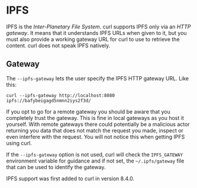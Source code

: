 # IPFS

IPFS is the *Inter-Planetary File System*. curl supports IPFS only via an
*HTTP gateway*. It means that it understands IPFS URLs when given to it, but
you must also provide a working gateway URL for curl to use to retrieve the
content. curl does not speak IPFS natively.

## Gateway

The `--ipfs-gateway` lets the user specify the IPFS HTTP gateway URL. Like this:

    curl --ipfs-gateway http://localhost:8080 ipfs://bafybeigagd5nmnn2iys2f3d/

If you opt to go for a remote gateway you should be aware that you completely
trust the gateway. This is fine in local gateways as you host it yourself.
With remote gateways there could potentially be a malicious actor returning
you data that does not match the request you made, inspect or even interfere
with the request. You will not notice this when getting IPFS using curl.

If the `--ipfs-gateway` option is not used, curl will check the `IPFS_GATEWAY`
environment variable for guidance and if not set, the `~/.ipfs/gateway` file
that can be used to identify the gateway.

IPFS support was first added to curl in version 8.4.0.
